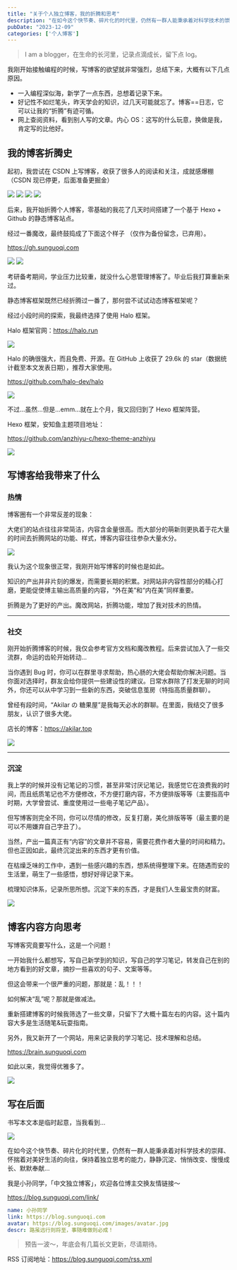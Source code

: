 ```yaml
---
title: "关于个人独立博客，我的折腾和思考"
description: "在如今这个快节奏、碎片化的时代里，仍然有一群人能秉承着对科学技术的崇拜、怀揣着对美好生活的向往，保持着独立思考的能力，静静沉淀、悄悄改变、慢慢成长、默默奉献..."
pubDate: "2023-12-09"
categories: ['个人博客']
---
```


<!-- heroImage: "https://files.sunguoqi.com/images/202312091513648.webp" -->

> I am a blogger，在生命的长河里，记录点滴成长，留下点 log。

我刚开始接触编程的时候，写博客的欲望就非常强烈，总结下来，大概有以下几点原因。

- 一入编程深似海，新学了一点东西，总想着记录下来。
- 好记性不如烂笔头，昨天学会的知识，过几天可能就忘了。博客==日志，它可以让我的“折腾”有迹可循。
- 网上查阅资料，看到别人写的文章。内心 OS：这写的什么玩意，换做是我，肯定写的比他好。

## 我的博客折腾史

起初，我尝试在 CSDN 上写博客，收获了很多人的阅读和关注，成就感爆棚（CSDN 现已停更，后面准备更掘金）

<img src="https://files.sunguoqi.com/images/202312091523941.webp"/>
<img src="https://files.sunguoqi.com/images/202312091524346.webp"/>
<img src="https://files.sunguoqi.com/images/202312091525477.webp"/>
<img src="https://files.sunguoqi.com/images/202312091525448.webp"/>

后来，我开始折腾个人博客，零基础的我花了几天时间搭建了一个基于 Hexo + Github 的静态博客站点。

经过一番魔改，最终鼓捣成了下面这个样子
（仅作为备份留念，已弃用）。

https://gh.sunguoqi.com

<img src="https://files.sunguoqi.com/images/202312091526623.webp"/>
<img src="https://files.sunguoqi.com/images/202312091527369.webp"/>

考研备考期间，学业压力比较重，就没什么心思管理博客了。毕业后我打算重新来过。

静态博客框架既然已经折腾过一番了，那何尝不试试动态博客框架呢？

经过小段时间的探索，我最终选择了使用 Halo 框架。

Halo 框架官网：https://halo.run

<img src="https://files.sunguoqi.com/images/202312091527843.webp"/>

Halo 的确很强大，而且免费、开源。在 GitHub 上收获了 29.6k 的 star（数据统计截至本文发表日期），推荐大家使用。

https://github.com/halo-dev/halo

<img src="https://files.sunguoqi.com/images/202312110346954.webp"/>


不过...虽然...但是...emm...就在上个月，我又回归到了 Hexo 框架阵营。

Hexo 框架，安知鱼主题项目地址：

https://github.com/anzhiyu-c/hexo-theme-anzhiyu

<img src="https://files.sunguoqi.com/images/202312091528611.webp"/>

## 写博客给我带来了什么

### 热情

博客圈有一个非常反差的现象：

大佬们的站点往往非常简洁，内容含金量很高。而大部分的萌新则更执着于花大量的时间去折腾网站的功能、样式，博客内容往往参杂大量水分。

<img src="https://files.sunguoqi.com/images/202312091541457.webp"/>

我认为这个现象很正常，我刚开始写博客的时候也是如此。

知识的产出并非片刻的爆发，而需要长期的积累。对网站非内容性部分的精心打磨，更能促使博主输出高质量的内容，“外在美”和“内在美”同样重要。

折腾是为了更好的产出。魔改网站，折腾功能，增加了我对技术的热情。

---

### 社交

刚开始折腾博客的时候，我仅会参考官方文档和魔改教程。后来尝试加入了一些交流群，命运的齿轮开始转动...

当你遇到 Bug 时，你可以在群里寻求帮助，热心肠的大佬会帮助你解决问题。当你面对选择时，群友会给你提供一些建设性的建议。日常水群除了打发无聊的时间外，你还可以从中学习到一些新的东西，突破信息茧房（特指高质量群聊）。

曾经有段时间，“Akilar の 糖果屋”是我每天必水的群聊。在里面，我结交了很多朋友，认识了很多大佬。

店长的博客：https://akilar.top

<img src="https://files.sunguoqi.com/images/202312091542346.webp" />

---

### 沉淀

我上学的时候并没有记笔记的习惯，甚至非常讨厌记笔记，我感觉它在浪费我的时间，而且纸质笔记也不方便修改，不方便打磨内容，不方便排版等等（主要指高中时期，大学曾尝试、重度使用过一些电子笔记产品）。

但写博客则完全不同，你可以尽情的修改，反复打磨，美化排版等等（最主要的是可以不用嫌弃自己字丑了）。

当然，产出一篇真正有“内容”的文章并不容易，需要花费作者大量的时间和精力。但也正因如此，最终沉淀出来的东西才更有价值。

在枯燥乏味的工作中，遇到一些感兴趣的东西，想系统得整理下来。在随遇而安的生活里，萌生了一些感悟，想好好得记录下来。

梳理知识体系，记录所思所想。沉淀下来的东西，才是我们人生最宝贵的财富。

<img src="https://files.sunguoqi.com/images/202312110226018.webp"/>

## 博客内容方向思考

写博客究竟要写什么，这是一个问题！

一开始我什么都想写，写自己新学到的知识，写自己的学习笔记，转发自己在别的地方看到的好文章，摘抄一些喜欢的句子、文案等等。

但这会带来一个很严重的问题，那就是：乱！！！

如何解决“乱”呢？那就是做减法。

重新搭建博客的时候我筛选了一些文章，只留下了大概十篇左右的内容。这十篇内容大多是生活随笔&玩耍指南。

另外，我又新开了一个网站，用来记录我的学习笔记、技术理解和总结。

https://brain.sunguoqi.com

如此以来，我觉得优雅多了。

<img src="https://files.sunguoqi.com/images/202312091544680.webp" />

## 写在后面

书写本文本是临时起意，当我看到...

<img src="https://files.sunguoqi.com/images/202312110244707.webp" >

在如今这个快节奏、碎片化的时代里，仍然有一群人能秉承着对科学技术的崇拜、怀揣着对美好生活的向往，保持着独立思考的能力，静静沉淀、悄悄改变、慢慢成长、默默奉献...

我是小孙同学，「中文独立博客」，欢迎各位博主交换友情链接～

https://blog.sunguoqi.com/link/

```yml
name: 小孙同学
link: https://blog.sunguoqi.com
avatar: https://blog.sunguoqi.com/images/avatar.jpg
descr: 路虽远行则将至，事随难做则必成！
```


> 预告一波～，年底会有几篇长文更新，尽请期待。

RSS 订阅地址：https://blog.sunguoqi.com/rss.xml

